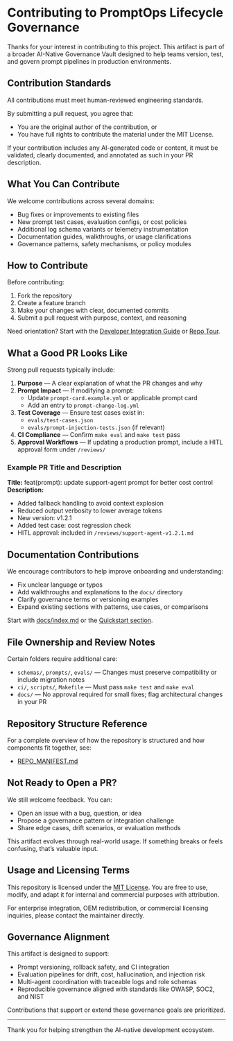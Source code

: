 # Contributing to PromptOps Lifecycle Governance

Thanks for your interest in contributing to this project. This artifact is part of a broader AI-Native Governance Vault designed to help teams version, test, and govern prompt pipelines in production environments.

## Contribution Standards

All contributions must meet human-reviewed engineering standards.

By submitting a pull request, you agree that:

- You are the original author of the contribution, or
- You have full rights to contribute the material under the MIT License.

If your contribution includes any AI-generated code or content, it must be validated, clearly documented, and annotated as such in your PR description.

## What You Can Contribute

We welcome contributions across several domains:

- Bug fixes or improvements to existing files
- New prompt test cases, evaluation configs, or cost policies
- Additional log schema variants or telemetry instrumentation
- Documentation guides, walkthroughs, or usage clarifications
- Governance patterns, safety mechanisms, or policy modules

## How to Contribute

Before contributing:

1. Fork the repository
2. Create a feature branch
3. Make your changes with clear, documented commits
4. Submit a pull request with purpose, context, and reasoning

Need orientation? Start with the [Developer Integration Guide](docs/implementation/dev-guide.md) or [Repo Tour](docs/getting-started/repo-tour.md).

## What a Good PR Looks Like

Strong pull requests typically include:

1. **Purpose** — A clear explanation of what the PR changes and why
2. **Prompt Impact** — If modifying a prompt:
   - Update `prompt-card.example.yml` or applicable prompt card
   - Add an entry to `prompt-change-log.yml`
3. **Test Coverage** — Ensure test cases exist in:
   - `evals/test-cases.json`
   - `evals/prompt-injection-tests.json` (if relevant)
4. **CI Compliance** — Confirm `make eval` and `make test` pass
5. **Approval Workflows** — If updating a production prompt, include a HITL approval form under `/reviews/`

### Example PR Title and Description

**Title:** feat(prompt): update support-agent prompt for better cost control  
**Description:**

- Added fallback handling to avoid context explosion
- Reduced output verbosity to lower average tokens
- New version: v1.2.1
- Added test case: cost regression check
- HITL approval: included in `/reviews/support-agent-v1.2.1.md`

## Documentation Contributions

We encourage contributors to help improve onboarding and understanding:

- Fix unclear language or typos
- Add walkthroughs and explanations to the `docs/` directory
- Clarify governance terms or versioning examples
- Expand existing sections with patterns, use cases, or comparisons

Start with [docs/index.md](docs/index.md) or the [Quickstart section](docs/getting-started/what-is-promptops.md).

## File Ownership and Review Notes

Certain folders require additional care:

- `schemas/`, `prompts/`, `evals/` — Changes must preserve compatibility or include migration notes
- `ci/`, `scripts/`, `Makefile` — Must pass `make test` and `make eval`
- `docs/` — No approval required for small fixes; flag architectural changes in your PR

## Repository Structure Reference

For a complete overview of how the repository is structured and how components fit together, see:

- [REPO_MANIFEST.md](REPO_MANIFEST.md)

## Not Ready to Open a PR?

We still welcome feedback. You can:

- Open an issue with a bug, question, or idea
- Propose a governance pattern or integration challenge
- Share edge cases, drift scenarios, or evaluation methods

This artifact evolves through real-world usage. If something breaks or feels confusing, that’s valuable input.

## Usage and Licensing Terms

This repository is licensed under the [MIT License](LICENSE.txt). You are free to use, modify, and adapt it for internal and commercial purposes with attribution.

For enterprise integration, OEM redistribution, or commercial licensing inquiries, please contact the maintainer directly.

## Governance Alignment

This artifact is designed to support:

- Prompt versioning, rollback safety, and CI integration
- Evaluation pipelines for drift, cost, hallucination, and injection risk
- Multi-agent coordination with traceable logs and role schemas
- Reproducible governance aligned with standards like OWASP, SOC2, and NIST

Contributions that support or extend these governance goals are prioritized.

---

Thank you for helping strengthen the AI-native development ecosystem.

